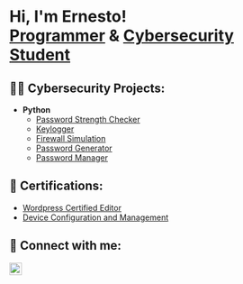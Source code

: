 <h1>Hi, I'm Ernesto! <br/><a href="https://github.com/ernestorod223">Programmer</a> & <a href="https://www.linkedin.com/in/ernesto-a-rodriguez-623242327/">Cybersecurity Student</a>

<h2>👨‍💻 Cybersecurity Projects:</h2>

- <b>Python</b>
  - [Password Strength Checker](https://github.com/ernestorod223/ernestorod223/blob/main/Password_Strength.py)
  - [Keylogger](https://github.com/ernestorod223/ernestorod223/blob/main/Keylogger.py)
  - [Firewall Simulation](https://github.com/ernestorod223/ernestorod223/blob/main/Firewall%20sim.py)
  - [Password Generator](https://github.com/ernestorod223/ernestorod223/blob/main/Password_Generator.py)
  - [Password Manager](https://github.com/ernestorod223/ernestorod223/blob/main/Password_Manager.py)

<h2>📄 Certifications:</h2>

  - [Wordpress Certified Editor](https://knowledge-pillars.com/wordpress-certified-editor/?amp)
  - [Device Configuration and Management](https://certiport.pearsonvue.com/Certifications/ITSpecialist/Certification/Certify.aspx)
<h2> 🤳 Connect with me:</h2>

[<img align="left" alt="JoshMadakor | LinkedIn" width="22px" src="https://cdn.jsdelivr.net/npm/simple-icons@v3/icons/linkedin.svg" />][linkedin]

[linkedin]: https://www.linkedin.com/in/ernesto-a-rodriguez-623242327/
